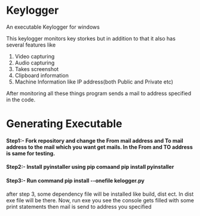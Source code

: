 # Keylogger
An executable Keylogger for windows

This keylogger monitors key storkes but in addition to that it also has several features like
1. Video capturing 
2. Audio capturing
3. Takes screenshot
4. Clipboard information
5. Machine Information like IP address(both Public and Private etc)

After monitoring all these things program sends a mail to address specified in the code.

# Generating Executable 
#### Step1:- Fork repository and change the From mail address and To mail address to the mail which you want get mails. In the From and TO address is same for testing.<br/>
#### Step2:- Install pyinstaller using pip comaand pip install pyinstaller <br/>
#### Step3:- Run command pip install --onefile kelogger.py<br/>

after step 3, some dependency file will be installed like build, dist ect. In dist exe file will be there.
Now, run exe you see the console gets filled with some print statements then mail is send to address you specified
